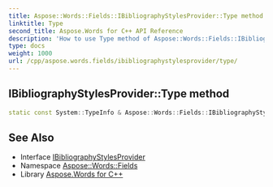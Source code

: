 ```yaml
---
title: Aspose::Words::Fields::IBibliographyStylesProvider::Type method
linktitle: Type
second_title: Aspose.Words for C++ API Reference
description: 'How to use Type method of Aspose::Words::Fields::IBibliographyStylesProvider class in C++.'
type: docs
weight: 1000
url: /cpp/aspose.words.fields/ibibliographystylesprovider/type/
---
```

## IBibliographyStylesProvider::Type method




```cpp
static const System::TypeInfo & Aspose::Words::Fields::IBibliographyStylesProvider::Type()
```

## See Also

* Interface [IBibliographyStylesProvider](../)
* Namespace [Aspose::Words::Fields](../../)
* Library [Aspose.Words for C++](../../../)
